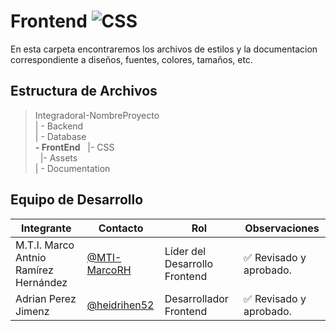 # Frontend ![CSS](    https://img.shields.io/badge/CSS-239120?&style=for-the-badge&logo=css3&logoColor=white)


 En esta carpeta encontraremos los archivos de estilos y la documentacion correspondiente a diseños, fuentes, colores, tamaños, etc.
## Estructura de Archivos

>IntegradoraI-NombreProyecto<br>
>| - Backend <br>
>| - Database<br>
>  **- FrontEnd**
>&nbsp;&nbsp;|- CSS<br>
>&nbsp;&nbsp;|- Assets<br>
>| - Documentation<br>


## Equipo de Desarrollo

|Integrante|Contacto|Rol|Observaciones|
|------------|--------|---|---|
|M.T.I. Marco Antnio Ramírez Hernández|[@MTI-MarcoRH](https://github.com/MTI-MarcoRH)|Líder del  Desarrollo Frontend |✅ Revisado y aprobado.|
|Adrian Perez Jimenz |[@heidrihen52](https://github.com/heidrihen52)|Desarrollador Frontend|✅ Revisado y aprobado.|
